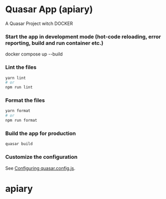# Quasar App (apiary)

A Quasar Project witch DOCKER

### Start the app in development mode (hot-code reloading, error reporting, build and run container etc.)
docker compose up --build


### Lint the files
```bash
yarn lint
# or
npm run lint
```


### Format the files
```bash
yarn format
# or
npm run format
```



### Build the app for production
```bash
quasar build
```

### Customize the configuration
See [Configuring quasar.config.js](https://v2.quasar.dev/quasar-cli-vite/quasar-config-js).
# apiary
